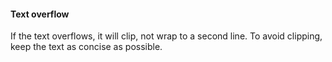 #### Text overflow

If the text overflows, it will clip, not wrap to a second line. To avoid clipping, keep the text as concise as possible.
